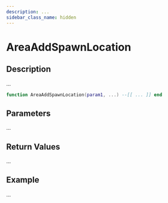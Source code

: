 ```yaml
---
description: ...
sidebar_class_name: hidden
---
```


# AreaAddSpawnLocation

## Description

...

```lua
function AreaAddSpawnLocation(param1, ...) --[[ ... ]] end
```

## Parameters

...

## Return Values

...

## Example

...


